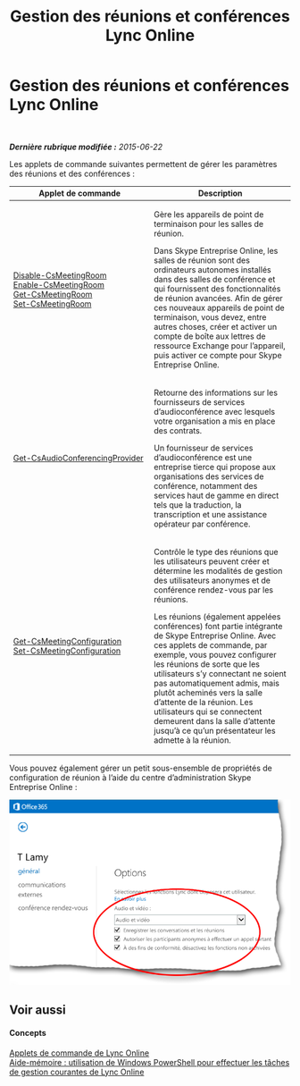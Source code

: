 ﻿---
title: Gestion des réunions et conférences Lync Online
TOCTitle: Gestion des réunions et conférences Lync Online
ms:assetid: a4d0c070-4df2-47df-a1e2-6ce62600a287
ms:mtpsurl: https://technet.microsoft.com/fr-fr/library/Dn362833(v=OCS.15)
ms:contentKeyID: 56269634
ms.date: 06/01/2017
mtps_version: v=OCS.15
ms.translationtype: HT
---

# Gestion des réunions et conférences Lync Online

 

_**Dernière rubrique modifiée :** 2015-06-22_

Les applets de commande suivantes permettent de gérer les paramètres des réunions et des conférences :


<table>
<colgroup>
<col style="width: 50%" />
<col style="width: 50%" />
</colgroup>
<thead>
<tr class="header">
<th>Applet de commande</th>
<th>Description</th>
</tr>
</thead>
<tbody>
<tr class="odd">
<td><p><a href="disable-csmeetingroom.md">Disable-CsMeetingRoom</a><br />
<a href="enable-csmeetingroom.md">Enable-CsMeetingRoom</a><br />
<a href="get-csmeetingroom.md">Get-CsMeetingRoom</a><br />
<a href="set-csmeetingroom.md">Set-CsMeetingRoom</a></p></td>
<td><p>Gère les appareils de point de terminaison pour les salles de réunion.</p>
<p>Dans Skype Entreprise Online, les salles de réunion sont des ordinateurs autonomes installés dans des salles de conférence et qui fournissent des fonctionnalités de réunion avancées. Afin de gérer ces nouveaux appareils de point de terminaison, vous devez, entre autres choses, créer et activer un compte de boîte aux lettres de ressource Exchange pour l’appareil, puis activer ce compte pour Skype Entreprise Online.</p></td>
</tr>
<tr class="even">
<td><p><a href="get-csaudioconferencingprovider.md">Get-CsAudioConferencingProvider</a></p></td>
<td><p>Retourne des informations sur les fournisseurs de services d’audioconférence avec lesquels votre organisation a mis en place des contrats.</p>
<p>Un fournisseur de services d’audioconférence est une entreprise tierce qui propose aux organisations des services de conférence, notamment des services haut de gamme en direct tels que la traduction, la transcription et une assistance opérateur par conférence.</p></td>
</tr>
<tr class="odd">
<td><p><a href="get-csmeetingconfiguration.md">Get-CsMeetingConfiguration</a><br />
<a href="set-csmeetingconfiguration.md">Set-CsMeetingConfiguration</a></p></td>
<td><p>Contrôle le type des réunions que les utilisateurs peuvent créer et détermine les modalités de gestion des utilisateurs anonymes et de conférence rendez-vous par les réunions.</p>
<p>Les réunions (également appelées conférences) font partie intégrante de Skype Entreprise Online. Avec ces applets de commande, par exemple, vous pouvez configurer les réunions de sorte que les utilisateurs s’y connectant ne soient pas automatiquement admis, mais plutôt acheminés vers la salle d’attente de la réunion. Les utilisateurs qui se connectent demeurent dans la salle d’attente jusqu’à ce qu’un présentateur les admette à la réunion.</p></td>
</tr>
</tbody>
</table>


Vous pouvez également gérer un petit sous-ensemble de propriétés de configuration de réunion à l’aide du centre d’administration Skype Entreprise Online :

![Propriétés des options générales du centre d’administration Lync](images/Dn362833.acf90793-7ee4-4faf-b791-f149dd5df2a5(OCS.15).png "Propriétés des options générales du centre d’administration Lync")

## Voir aussi

#### Concepts

[Applets de commande de Lync Online](the-skype-for-business-online-cmdlets.md)  
[Aide-mémoire : utilisation de Windows PowerShell pour effectuer les tâches de gestion courantes de Lync Online](quick-reference-using-windows-powershell-to-do-common-skype-for-business-online-management-tasks.md)

